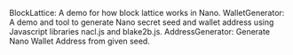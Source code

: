 BlockLattice: A demo for how block lattice works in Nano.
WalletGenerator: A demo and tool to generate Nano secret seed and wallet address using Javascript libraries nacl.js and blake2b.js.
AddressGenerator: Generate Nano Wallet Address from given seed.
